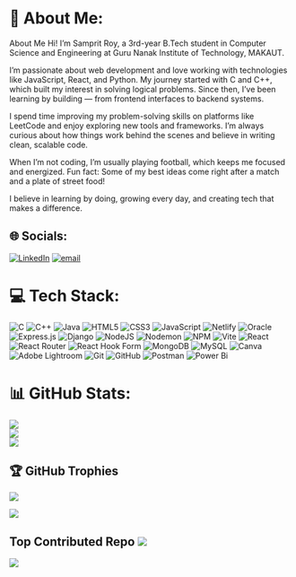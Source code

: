 # 💫 About Me:
 About Me
Hi! I’m Samprit Roy, a 3rd-year B.Tech student in Computer Science and Engineering at Guru Nanak Institute of Technology, MAKAUT.

I’m passionate about web development and love working with technologies like JavaScript, React, and Python. My journey started with C and C++, which built my interest in solving logical problems. Since then, I’ve been learning by building — from frontend interfaces to backend systems.

I spend time improving my problem-solving skills on platforms like LeetCode and enjoy exploring new tools and frameworks. I’m always curious about how things work behind the scenes and believe in writing clean, scalable code.

When I’m not coding, I’m usually playing football, which keeps me focused and energized.
Fun fact: Some of my best ideas come right after a match and a plate of street food!

I believe in learning by doing, growing every day, and creating tech that makes a difference.

## 🌐 Socials:
[![LinkedIn](https://img.shields.io/badge/LinkedIn-%230077B5.svg?logo=linkedin&logoColor=white)](https://linkedin.com/in/http://www.linkedin.com/in/sampritroy99) [![email](https://img.shields.io/badge/Email-D14836?logo=gmail&logoColor=white)](mailto:sampritroy99@gmail.com) 

# 💻 Tech Stack:
![C](https://img.shields.io/badge/c-%2300599C.svg?style=plastic&logo=c&logoColor=white) ![C++](https://img.shields.io/badge/c++-%2300599C.svg?style=plastic&logo=c%2B%2B&logoColor=white) ![Java](https://img.shields.io/badge/java-%23ED8B00.svg?style=plastic&logo=openjdk&logoColor=white) ![HTML5](https://img.shields.io/badge/html5-%23E34F26.svg?style=plastic&logo=html5&logoColor=white) ![CSS3](https://img.shields.io/badge/css3-%231572B6.svg?style=plastic&logo=css3&logoColor=white) ![JavaScript](https://img.shields.io/badge/javascript-%23323330.svg?style=plastic&logo=javascript&logoColor=%23F7DF1E) ![Netlify](https://img.shields.io/badge/netlify-%23000000.svg?style=plastic&logo=netlify&logoColor=#00C7B7) ![Oracle](https://img.shields.io/badge/Oracle-F80000?style=plastic&logo=oracle&logoColor=white) ![Express.js](https://img.shields.io/badge/express.js-%23404d59.svg?style=plastic&logo=express&logoColor=%2361DAFB) ![Django](https://img.shields.io/badge/django-%23092E20.svg?style=plastic&logo=django&logoColor=white) ![NodeJS](https://img.shields.io/badge/node.js-6DA55F?style=plastic&logo=node.js&logoColor=white) ![Nodemon](https://img.shields.io/badge/NODEMON-%23323330.svg?style=plastic&logo=nodemon&logoColor=%BBDEAD) ![NPM](https://img.shields.io/badge/NPM-%23CB3837.svg?style=plastic&logo=npm&logoColor=white) ![Vite](https://img.shields.io/badge/vite-%23646CFF.svg?style=plastic&logo=vite&logoColor=white) ![React](https://img.shields.io/badge/react-%2320232a.svg?style=plastic&logo=react&logoColor=%2361DAFB) ![React Router](https://img.shields.io/badge/React_Router-CA4245?style=plastic&logo=react-router&logoColor=white) ![React Hook Form](https://img.shields.io/badge/React%20Hook%20Form-%23EC5990.svg?style=plastic&logo=reacthookform&logoColor=white) ![MongoDB](https://img.shields.io/badge/MongoDB-%234ea94b.svg?style=plastic&logo=mongodb&logoColor=white) ![MySQL](https://img.shields.io/badge/mysql-4479A1.svg?style=plastic&logo=mysql&logoColor=white) ![Canva](https://img.shields.io/badge/Canva-%2300C4CC.svg?style=plastic&logo=Canva&logoColor=white) ![Adobe Lightroom](https://img.shields.io/badge/Adobe%20Lightroom-31A8FF.svg?style=plastic&logo=Adobe%20Lightroom&logoColor=white) ![Git](https://img.shields.io/badge/git-%23F05033.svg?style=plastic&logo=git&logoColor=white) ![GitHub](https://img.shields.io/badge/github-%23121011.svg?style=plastic&logo=github&logoColor=white) ![Postman](https://img.shields.io/badge/Postman-FF6C37?style=plastic&logo=postman&logoColor=white) ![Power Bi](https://img.shields.io/badge/power_bi-F2C811?style=plastic&logo=powerbi&logoColor=black)
# 📊 GitHub Stats:
![](https://github-readme-stats.vercel.app/api?username=Samprit74&theme=moltack&hide_border=false&include_all_commits=false&count_private=false)<br/>
![](https://nirzak-streak-stats.vercel.app/?user=Samprit74&theme=moltack&hide_border=false)<br/>
![](https://github-readme-stats.vercel.app/api/top-langs/?username=Samprit74&theme=moltack&hide_border=false&include_all_commits=false&count_private=false&layout=compact)

## 🏆 GitHub Trophies
![](https://github-profile-trophy.vercel.app/?username=Samprit74&theme=radical&no-frame=false&no-bg=true&margin-w=4)

![](https://quotes-github-readme.vercel.app/api?type=horizontal&theme=dark)

Top Contributed Repo
![](https://github-contributor-stats.vercel.app/api?username=Samprit74&limit=5&theme=moltack&combine_all_yearly_contributions=true)
---
[![](https://visitcount.itsvg.in/api?id=Samprit74&icon=6&color=13)](https://visitcount.itsvg.in)

